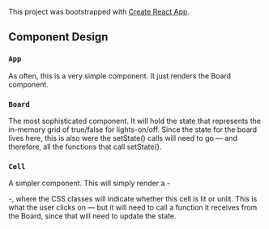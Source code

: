 This project was bootstrapped with [Create React App](https://github.com/facebook/create-react-app).

## Component Design

### `App`

As often, this is a very simple component. It just renders the Board component.

### `Board`
The most sophisticated component. It will hold the state that represents the in-memory grid of true/false for lights-on/off. Since the state for the board lives here, this is also were the setState() calls will need to go — and therefore, all the functions that call setState().

### `Cell`
A simpler component. This will simply render a -<div>-, where the CSS classes will indicate whether this cell is lit or unlit. This is what the user clicks on — but it will need to call a function it receives from the Board, since that will need to update the state.
